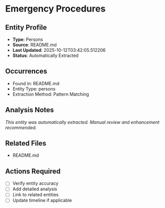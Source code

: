# Emergency Procedures

## Entity Profile
- **Type**: Persons
- **Source**: README.md
- **Last Updated**: 2025-10-12T03:42:05.512206
- **Status**: Automatically Extracted

## Occurrences
- Found in: README.md
- Entity Type: persons
- Extraction Method: Pattern Matching

## Analysis Notes
*This entity was automatically extracted. Manual review and enhancement recommended.*

## Related Files
- README.md

## Actions Required
- [ ] Verify entity accuracy
- [ ] Add detailed analysis
- [ ] Link to related entities
- [ ] Update timeline if applicable
